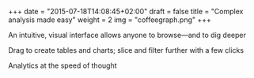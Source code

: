 +++
date = "2015-07-18T14:08:45+02:00"
draft = false
title = "Complex analysis made easy"
weight = 2
img = "coffeegraph.png"
+++

An intuitive, visual interface allows anyone to browse—and to dig deeper

Drag to create tables and charts; slice and filter further with a few clicks

Analytics at the speed of thought
